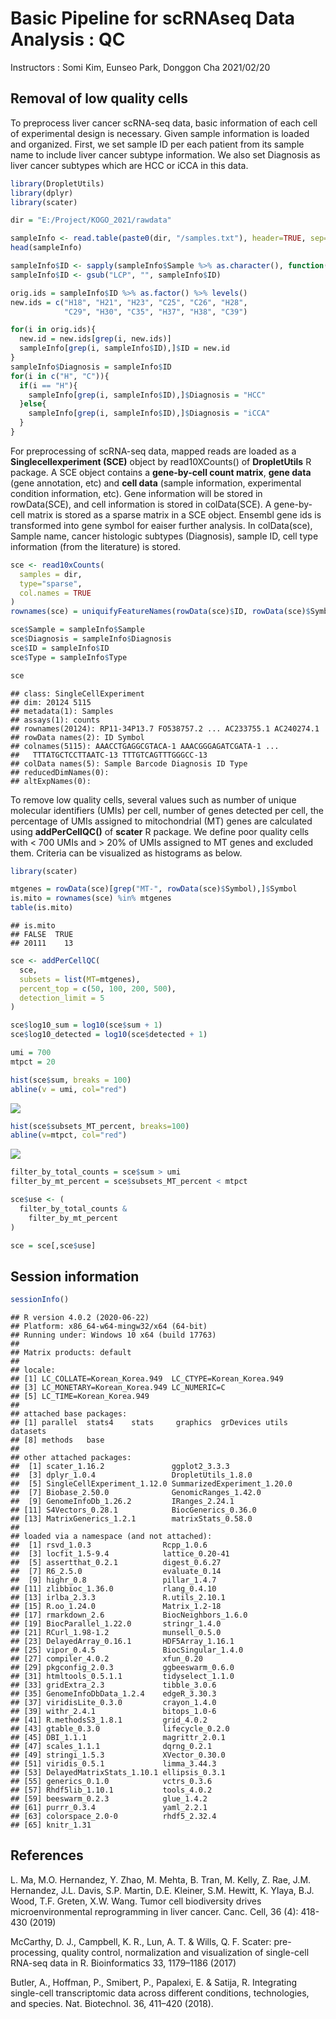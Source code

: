 Basic Pipeline for scRNAseq Data Analysis : QC
================
Instructors : Somi Kim, Eunseo Park, Donggon Cha
2021/02/20

## Removal of low quality cells

To preprocess liver cancer scRNA-seq data, basic information of each cell of experimental design is necessary. Given sample information is loaded and organized. First, we set sample ID per each patient from its sample name to include liver cancer subtype information. We also set Diagnosis as liver cancer subtypes which are HCC or iCCA in this data.

``` r
library(DropletUtils)
library(dplyr)
library(scater)

dir = "E:/Project/KOGO_2021/rawdata"

sampleInfo <- read.table(paste0(dir, "/samples.txt"), header=TRUE, sep="\t")
head(sampleInfo)

sampleInfo$ID <- sapply(sampleInfo$Sample %>% as.character(), function(x) {strsplit(x, split="_")[[1]][3]}) 
sampleInfo$ID <- gsub("LCP", "", sampleInfo$ID)

orig.ids = sampleInfo$ID %>% as.factor() %>% levels()
new.ids = c("H18", "H21", "H23", "C25", "C26", "H28", 
            "C29", "H30", "C35", "H37", "H38", "C39")

for(i in orig.ids){
  new.id = new.ids[grep(i, new.ids)]
  sampleInfo[grep(i, sampleInfo$ID),]$ID = new.id
}
sampleInfo$Diagnosis = sampleInfo$ID
for(i in c("H", "C")){
  if(i == "H"){
    sampleInfo[grep(i, sampleInfo$ID),]$Diagnosis = "HCC"
  }else{
    sampleInfo[grep(i, sampleInfo$ID),]$Diagnosis = "iCCA"
  }
}
```

For preprocessing of scRNA-seq data, mapped reads are loaded as a **Singlecellexperiment (SCE)** object by read10XCounts() of **DropletUtils** R package. A SCE object contains a **gene-by-cell count matrix**, **gene data** (gene annotation, etc) and **cell data** (sample information, experimental condition information, etc). Gene information will be stored in rowData(SCE), and cell information is stored in colData(SCE). A gene-by-cell matrix is stored as a sparse matrix in a SCE object. Ensembl gene ids is transformed into gene symbol for eaiser further analysis. In colData(sce), Sample name, cancer histologic subtypes (Diagnosis), sample ID, cell type information (from the literature) is stored.

``` r
sce <- read10xCounts(
  samples = dir,
  type="sparse",
  col.names = TRUE
)
rownames(sce) = uniquifyFeatureNames(rowData(sce)$ID, rowData(sce)$Symbol)

sce$Sample = sampleInfo$Sample
sce$Diagnosis = sampleInfo$Diagnosis
sce$ID = sampleInfo$ID
sce$Type = sampleInfo$Type

sce
```

    ## class: SingleCellExperiment 
    ## dim: 20124 5115 
    ## metadata(1): Samples
    ## assays(1): counts
    ## rownames(20124): RP11-34P13.7 FO538757.2 ... AC233755.1 AC240274.1
    ## rowData names(2): ID Symbol
    ## colnames(5115): AAACCTGAGGCGTACA-1 AAACGGGAGATCGATA-1 ...
    ##   TTTATGCTCCTTAATC-13 TTTGTCAGTTTGGGCC-13
    ## colData names(5): Sample Barcode Diagnosis ID Type
    ## reducedDimNames(0):
    ## altExpNames(0):

To remove low quality cells, several values such as number of unique molecular identifiers (UMIs) per cell, number of genes detected per cell, the percentage of UMIs assigned to mitochondrial (MT) genes are calculated using **addPerCellQC()** of **scater** R package. We define poor quality cells with &lt; 700 UMIs and &gt; 20% of UMIs assigned to MT genes and excluded them. Criteria can be visualized as histograms as below.

``` r
library(scater)

mtgenes = rowData(sce)[grep("MT-", rowData(sce)$Symbol),]$Symbol
is.mito = rownames(sce) %in% mtgenes
table(is.mito)
```

    ## is.mito
    ## FALSE  TRUE 
    ## 20111    13

``` r
sce <- addPerCellQC(
  sce,
  subsets = list(MT=mtgenes),
  percent_top = c(50, 100, 200, 500), 
  detection_limit = 5
)

sce$log10_sum = log10(sce$sum + 1)
sce$log10_detected = log10(sce$detected + 1)

umi = 700
mtpct = 20

hist(sce$sum, breaks = 100)
abline(v = umi, col="red")
```

<img src="2.QC_files/figure-markdown_github/unnamed-chunk-4-1.png" style="display: block; margin: auto;" />

``` r
hist(sce$subsets_MT_percent, breaks=100)
abline(v=mtpct, col="red")
```

<img src="2.QC_files/figure-markdown_github/unnamed-chunk-4-2.png" style="display: block; margin: auto;" />

``` r
filter_by_total_counts = sce$sum > umi
filter_by_mt_percent = sce$subsets_MT_percent < mtpct

sce$use <- (
  filter_by_total_counts &
    filter_by_mt_percent 
)

sce = sce[,sce$use]
```

## Session information

``` r
sessionInfo()
```

    ## R version 4.0.2 (2020-06-22)
    ## Platform: x86_64-w64-mingw32/x64 (64-bit)
    ## Running under: Windows 10 x64 (build 17763)
    ## 
    ## Matrix products: default
    ## 
    ## locale:
    ## [1] LC_COLLATE=Korean_Korea.949  LC_CTYPE=Korean_Korea.949   
    ## [3] LC_MONETARY=Korean_Korea.949 LC_NUMERIC=C                
    ## [5] LC_TIME=Korean_Korea.949    
    ## 
    ## attached base packages:
    ## [1] parallel  stats4    stats     graphics  grDevices utils     datasets 
    ## [8] methods   base     
    ## 
    ## other attached packages:
    ##  [1] scater_1.16.2               ggplot2_3.3.3              
    ##  [3] dplyr_1.0.4                 DropletUtils_1.8.0         
    ##  [5] SingleCellExperiment_1.12.0 SummarizedExperiment_1.20.0
    ##  [7] Biobase_2.50.0              GenomicRanges_1.42.0       
    ##  [9] GenomeInfoDb_1.26.2         IRanges_2.24.1             
    ## [11] S4Vectors_0.28.1            BiocGenerics_0.36.0        
    ## [13] MatrixGenerics_1.2.1        matrixStats_0.58.0         
    ## 
    ## loaded via a namespace (and not attached):
    ##  [1] rsvd_1.0.3                Rcpp_1.0.6               
    ##  [3] locfit_1.5-9.4            lattice_0.20-41          
    ##  [5] assertthat_0.2.1          digest_0.6.27            
    ##  [7] R6_2.5.0                  evaluate_0.14            
    ##  [9] highr_0.8                 pillar_1.4.7             
    ## [11] zlibbioc_1.36.0           rlang_0.4.10             
    ## [13] irlba_2.3.3               R.utils_2.10.1           
    ## [15] R.oo_1.24.0               Matrix_1.2-18            
    ## [17] rmarkdown_2.6             BiocNeighbors_1.6.0      
    ## [19] BiocParallel_1.22.0       stringr_1.4.0            
    ## [21] RCurl_1.98-1.2            munsell_0.5.0            
    ## [23] DelayedArray_0.16.1       HDF5Array_1.16.1         
    ## [25] vipor_0.4.5               BiocSingular_1.4.0       
    ## [27] compiler_4.0.2            xfun_0.20                
    ## [29] pkgconfig_2.0.3           ggbeeswarm_0.6.0         
    ## [31] htmltools_0.5.1.1         tidyselect_1.1.0         
    ## [33] gridExtra_2.3             tibble_3.0.6             
    ## [35] GenomeInfoDbData_1.2.4    edgeR_3.30.3             
    ## [37] viridisLite_0.3.0         crayon_1.4.0             
    ## [39] withr_2.4.1               bitops_1.0-6             
    ## [41] R.methodsS3_1.8.1         grid_4.0.2               
    ## [43] gtable_0.3.0              lifecycle_0.2.0          
    ## [45] DBI_1.1.1                 magrittr_2.0.1           
    ## [47] scales_1.1.1              dqrng_0.2.1              
    ## [49] stringi_1.5.3             XVector_0.30.0           
    ## [51] viridis_0.5.1             limma_3.44.3             
    ## [53] DelayedMatrixStats_1.10.1 ellipsis_0.3.1           
    ## [55] generics_0.1.0            vctrs_0.3.6              
    ## [57] Rhdf5lib_1.10.1           tools_4.0.2              
    ## [59] beeswarm_0.2.3            glue_1.4.2               
    ## [61] purrr_0.3.4               yaml_2.2.1               
    ## [63] colorspace_2.0-0          rhdf5_2.32.4             
    ## [65] knitr_1.31

## References

L. Ma, M.O. Hernandez, Y. Zhao, M. Mehta, B. Tran, M. Kelly, Z. Rae, J.M. Hernandez, J.L. Davis, S.P. Martin, D.E. Kleiner, S.M. Hewitt, K. Ylaya, B.J. Wood, T.F. Greten, X.W. Wang. Tumor cell biodiversity drives microenvironmental reprogramming in liver cancer. Canc. Cell, 36 (4): 418-430 (2019)

McCarthy, D. J., Campbell, K. R., Lun, A. T. & Wills, Q. F. Scater: pre-processing, quality control, normalization and visualization of single-cell RNA-seq data in R. Bioinformatics 33, 1179–1186 (2017)

Butler, A., Hoffman, P., Smibert, P., Papalexi, E. & Satija, R. Integrating single-cell transcriptomic data across different conditions, technologies, and species. Nat. Biotechnol. 36, 411–420 (2018).
